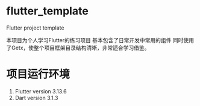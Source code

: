 # flutter_template
Flutter project template

本项目为个人学习Flutter的练习项目
基本包含了日常开发中常用的组件
同时使用了Getx，使整个项目框架目录结构清晰，非常适合学习借鉴。

# 项目运行环境
1. Flutter version 3.13.6
2. Dart version 3.1.3
